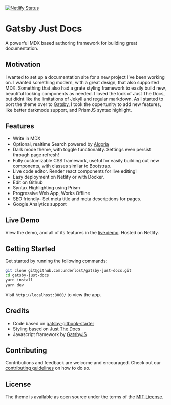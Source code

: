 [![Netlify Status](https://api.netlify.com/api/v1/badges/b676aa1b-eaea-49f8-9ec8-fe8446fc40e7/deploy-status)](https://app.netlify.com/sites/gatsby-just-docs/deploys)

# Gatsby Just Docs

A powerful MDX based authoring framework for building great documentation.

## Motivation

I wanted to set up a documentation site for a new project I've been working on. I wanted something modern, with a great design, that also supported MDX. Something that also had a grate styling framework to easily build new, beautiful looking components as needed. I loved the look of Just The Docs, but didnt like the limitations of Jekyll and regular markdown. As I started to port the theme over to [Gatsby](https://www.gatsbyjs.com/), I took the oppertunity to add new features, like better darkmode support, and PrismJS syntax highlight.

## Features

- Write in MDX
- Optional, realtime Search powered by [Algoria](https://www.algolia.com/)
- Dark mode theme, with toggle functionality. Settings even persist through page refresh!
- Fully customizable CSS framework, useful for easily building out new components, with classes similar to Bootstrap.
- Live code editor. Render react components for live editing!
- Easy deployment on Netlify or with Docker.
- Edit on Github
- Syntax Highlighting using Prism
- Progressive Web App, Works Offline
- SEO friendly- Set meta title and meta descriptions for pages.
- Google Analytics support

## Live Demo

View the demo, and all of its features in the [live demo](https://gatsby-just-docs.netlify.app). Hosted on Netlify.

## Getting Started

Get started by running the following commands:

```sh
git clone git@github.com:underlost/gatsby-just-docs.git
cd gatsby-just-docs
yarn install
yarn dev
```

Visit `http://localhost:8000/` to view the app.

## Credits

- Code based on [gatsby-gitbook-starter](https://github.com/hasura/gatsby-gitbook-starter)
- Styling based on [Just The Docs](https://github.com/just-the-docs/just-the-docs)
- Javascript framework by [GatsbyJS](https://www.gatsbyjs.com/)

## Contributing

Contributions and feedback are welcome and encouraged. Check out our [contributing guidelines](CONTRIBUTING.md) on how to do so.

## License

The theme is available as open source under the terms of the [MIT License](http://opensource.org/licenses/MIT).
